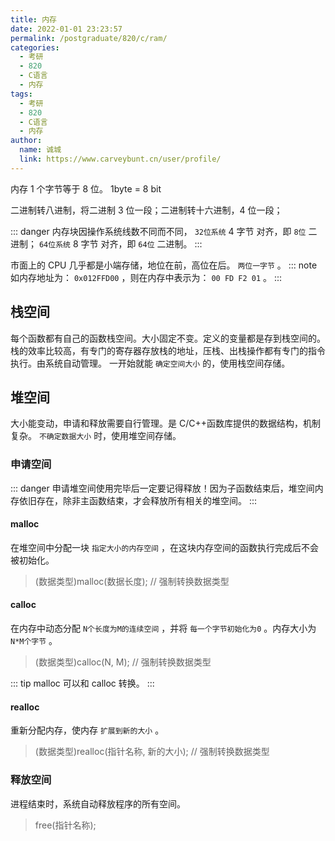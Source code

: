 ```yaml
---
title: 内存
date: 2022-01-01 23:23:57
permalink: /postgraduate/820/c/ram/
categories:
  - 考研
  - 820
  - C语言
  - 内存
tags:
  - 考研
  - 820
  - C语言
  - 内存
author:
  name: 诚城
  link: https://www.carveybunt.cn/user/profile/
---
```


内存 1 个字节等于 8 位。 1byte = 8 bit

二进制转八进制，将二进制 3 位一段；二进制转十六进制，4 位一段；

::: danger
内存块因操作系统线数不同而不同， `32位系统` 4 字节 对齐，即 `8位` 二进制； `64位系统` 8 字节 对齐，即 `64位` 二进制。
:::

市面上的 CPU 几乎都是小端存储，地位在前，高位在后。 `两位一字节` 。
::: note
如内存地址为： `0x012FFD00` ，则在内存中表示为： `00 FD F2 01` 。
:::

<!-- more -->

## 栈空间

每个函数都有自己的函数栈空间。大小固定不变。定义的变量都是存到栈空间的。栈的效率比较高，有专门的寄存器存放栈的地址，压栈、出栈操作都有专门的指令执行。由系统自动管理。
一开始就能 `确定空间大小` 的，使用栈空间存储。

## 堆空间

大小能变动，申请和释放需要自行管理。是 C/C++函数库提供的数据结构，机制复杂。 `不确定数据大小` 时，使用堆空间存储。

### 申请空间

::: danger
申请堆空间使用完毕后一定要记得释放！因为子函数结束后，堆空间内存依旧存在，除非主函数结束，才会释放所有相关的堆空间。
:::

#### malloc

在堆空间中分配一块 `指定大小的内存空间` ，在这块内存空间的函数执行完成后不会被初始化。

> (数据类型)malloc(数据长度); // 强制转换数据类型

#### calloc

在内存中动态分配 `N个长度为M的连续空间` ，并将 `每一个字节初始化为0` 。内存大小为 `N*M个字节` 。

> (数据类型)calloc(N, M); // 强制转换数据类型

::: tip
malloc 可以和 calloc 转换。
:::

#### realloc

重新分配内存，使内存 `扩展到新的大小` 。

> (数据类型)realloc(指针名称, 新的大小); // 强制转换数据类型

### 释放空间

进程结束时，系统自动释放程序的所有空间。

> free(指针名称); 
